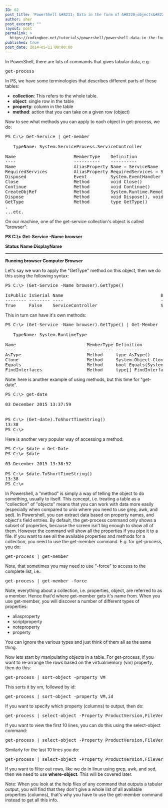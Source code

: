 ```yaml
---
ID: 62
post_title: 'PowerShell &#8211; Data in the form of &#8220;objects&#8221;'
author: sher
post_excerpt: ""
layout: post
permalink: >
  https://codingbee.net/tutorials/powershell/powershell-data-in-the-form-of-objects
published: true
post_date: 2014-05-11 00:00:00
---
```

In PowerShell, there are lots of commands that gives tabular data, e.g.

<pre>get-process</pre>

In PS, we have some terminologies that describes different parts of these tables:

<ul>
	<li><strong>collection</strong>: This refers to the whole table.</li>
	<li><strong>object</strong>: single row in the table</li>
	<li><strong>property</strong>: column in the table</li>
	<li><strong>method</strong>: action that you can take on a given row (object)</li>
</ul>

Now to see what methods you can apply to each object in get-process, we do:



<pre>
PS C:\> Get-Service | get-member

   TypeName: System.ServiceProcess.ServiceController

Name                      MemberType    Definition
----                      ----------    ----------
Name                      AliasProperty Name = ServiceName
RequiredServices          AliasProperty RequiredServices = ServicesDependedOn
Disposed                  Event         System.EventHandler Disposed(System.Object, System.EventArgs)
Close                     Method        void Close()
Continue                  Method        void Continue()
CreateObjRef              Method        System.Runtime.Remoting.ObjRef CreateObjRef(type requestedType)
Dispose                   Method        void Dispose(), void IDisposable.Dispose()
GetType                   Method        type GetType()
.
...etc.
</pre>

On our machine, one of the get-service collection's object is called "browser":

<strong>
PS C:\> Get-Service -Name browser

Status   Name               DisplayName
------   ----               -----------
Running  browser            Computer Browser
</strong>


Let's say we wan to apply the "GetType" method on this object, then we do this using the following syntax:

<pre>
PS C:\> (Get-Service -Name browser).GetType()

IsPublic IsSerial Name                                     BaseType
-------- -------- ----                                     --------
True     False    ServiceController                        System.ComponentModel.Component
</pre>

This in turn can have it's own methods:

<pre>
PS C:\> (Get-Service -Name browser).GetType() | Get-Member

   TypeName: System.RuntimeType

Name                           MemberType Definition
----                           ---------- ----------
AsType                         Method     type AsType()
Clone                          Method     System.Object Clone(), System.Object ICloneable.Clone()
Equals                         Method     bool Equals(System.Object obj), bool Equals(type o), bool _MemberInfo.Equa...
FindInterfaces                 Method     type[] FindInterfaces(System.Reflection.TypeFilter filter, System.Object f...
</pre>



	
Note: here is another example of using methods, but this time for "get-date". 

<pre>
PS C:\> get-date

03 December 2015 13:37:59


PS C:\> (Get-date).ToShortTimeString()
13:38
PS C:\>
</pre>


Here is another very popular way of accessing a method:

<pre>
PS C:\> $date = Get-Date
PS C:\> $date

03 December 2015 13:38:52

PS C:\> $date.ToShortTimeString()
13:38
PS C:\>
</pre>

In Powershell, a "method" is simply a way of telling the object to do something, usually to itself. This concept, i.e. treating a table as a "collection" of "objects" means that you can work with data more easily (especially when compared to unix where you need to use grep, awk, and sed). In Powershell, you can extract data based on property names, and object's field entries. By default, the get-process
command only shows a subset of properties, because the screen isn't big enough to show all of them. However the command will show all the properties if you pipe it to a file. If you want to see all the available properties and methods for a collection, you need to use the get-member command. E.g. for get-process, you do:

<pre>get-process | get-member</pre>

Note, that sometimes you may need to use "-force" to access to the complete list, i.e.:

<pre>get-process | get-member -force</pre>

Note, everything about a collection, i.e. properties, object, are referred to as a member. Hence that'd where get-member gets it's name from. When you use get-member, you will discover a number of different types of properties:
<ul>
	<li>aliasproperty</li>
	<li>scriptproperty</li>
	<li>noteproperty</li>
	<li>property</li>
</ul>

	
You can ignore the various types and just think of them all as the same thing.

Now lets start by manipulating objects in a table. For get-process, if you want to re-arrange the rows based on the virtualmemory (vm) property, then do this:

<pre>get-process | sort-object -property VM</pre>

This sorts it by vm, followed by id:

<pre>get-process | sort-object -property VM,id</pre>

If you want to specify which property (columns) to output, then do:

<pre>get-process | select-object -Property ProductVersion,FileVersion</pre>

If you want to view the first 10 lines, you can do this using the select-object command:

<pre>
get-process | select-object -Property ProductVersion,FileVersion | select-object -first 10     
</pre>

Similarly for the last 10 lines you do:

<pre>
get-process | select-object -Property ProductVersion,FileVersion | select-object -last 10		</pre>


If you want to filter out rows, like we do in linux using grep, awk, and sed, then we need to use <strong>where-object</strong>. This will be covered later.

Note: When you look at the help files of any command that outputs a tabular output, you will find that they don't give a whole list of all available properties (columns), that's why you have to use the get-member command instead to get all this info.